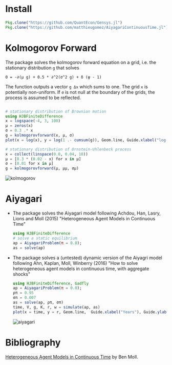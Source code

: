 # Install
```julia
Pkg.clone("https://github.com/QuantEcon/Gensys.jl")
Pkg.clone("https://github.com/matthieugomez/AiyagariContinuousTime.jl")
```

# Kolmogorov Forward
The package solves the kolmogorov forward equation on a grid, i.e. the stationary distribution `g` that solves

`0 = -∂(μ g) + 0.5 * ∂^2(σ^2 g) + δ (ψ - 1)`

The function outputs a vector `g Δx`  which sums to one. The grid `x` is potentially non-uniform. If `σ` is not null at the boundary of the grids, the process is assumed to be reflected.

```julia

# stationary distribution of Brownian motion
using HJBFiniteDifference
x = logspace(-4, 3, 100)
μ = zeros(x)
σ = 0.3 .* x
g = kolmogorovforward(x, μ, σ)
plot(x = log(x), y = log(1 .- cumsum(g)), Geom.line, Guide.xlabel("log-x"), Guide.ylabel("log 1-cdf"))

# stationary distribution of Ornstein-Uhlenbeck process
x = collect(linspace(0.0, 0.04, 10))
μ = [0.3 * (0.02 - x) for x in μ]
σ = [0.01 for x in μ]
g = kolmogorovforward(μ, μμ, σμ)
```
![kolmogorov](https://cdn.rawgit.com/matthieugomez/HJBFiniteDifference.jl/master/img/kolmogorov.svg)




# Aiyagari
- The package solves the Aiyagari model following Achdou, Han, Lasry, Lions and Moll (2015) "Heterogeneous Agent Models in Continuous Time"
	```julia
	using HJBFiniteDifference
	# solve a static equilibrium
	ap = AiyagariProblem(π = 0.0);
	as = solve(ap)
	```
- The package solves a (untested) dynamic version of the Aiyagri model following Ahn, Kaplan, Moll, Winberry (2016) "How to solve heterogeneous agent models in continuous time, with aggregate shocks"

	```julia
	using HJBFiniteDifference, Gadfly
	ap = AiyagariProblem(π = 0.0);
	ρπ = 0.95
	σπ = 0.007
	as = solve(ap, ρπ, σπ)
	time, V, g, K, r, w = simulate(ap, as)
	plot(x = time, y = r, Geom.line,  Guide.xlabel("Years"), Guide.ylabel("Percentage points"), Guide.title("Interest Rate to Aggregate Productivity Shock"))
	```
	![aiyagari](https://cdn.rawgit.com/matthieugomez/HJBFiniteDifference.jl/master/img/aiyagaridynamic.svg)


# Bibliography
[Heterogeneous Agent Models in Continuous Time](http://www.princeton.edu/~moll/HACTproject.htm) by Ben Moll.